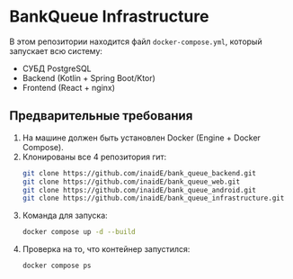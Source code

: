 # BankQueue Infrastructure

В этом репозитории находится файл `docker-compose.yml`, который запускает всю систему:
- СУБД PostgreSQL
- Backend (Kotlin + Spring Boot/Ktor)
- Frontend (React + nginx)

## Предварительные требования

1. На машине должен быть установлен Docker (Engine + Docker Compose).
2. Клонированы все 4 репозитория гит:
   ```bash
   git clone https://github.com/inaidE/bank_queue_backend.git
   git clone https://github.com/inaidE/bank_queue_web.git
   git clone https://github.com/inaidE/bank_queue_android.git
   git clone https://github.com/inaidE/bank_queue_infrastructure.git
   ```
3. Команда для запуска:
   ```bash
   docker compose up -d --build   
   ```
4. Проверка на то, что контейнер запустился:
   ```bash
   docker compose ps
   ```